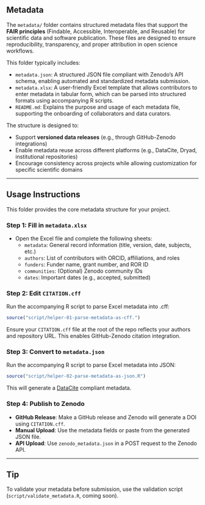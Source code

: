 ## Metadata

The `metadata/` folder contains structured metadata files that support the **FAIR principles** (Findable, Accessible, Interoperable, and Reusable) for scientific data and software publication. These files are designed to ensure reproducibility, transparency, and proper attribution in open science workflows.

This folder typically includes:
- `metadata.json`: A structured JSON file compliant with Zenodo’s API schema, enabling automated and standardized metadata submission.
- `metadata.xlsx`: A user-friendly Excel template that allows contributors to enter metadata in tabular form, which can be parsed into structured formats using accompanying R scripts.
- `README.md`: Explains the purpose and usage of each metadata file, supporting the onboarding of collaborators and data curators.

The structure is designed to:
- Support **versioned data releases** (e.g., through GitHub-Zenodo integrations)
- Enable metadata reuse across different platforms (e.g., DataCite, Dryad, institutional repositories)
- Encourage consistency across projects while allowing customization for specific scientific domains

---

## Usage Instructions

This folder provides the core metadata structure for your project.

### Step 1: Fill in `metadata.xlsx`
- Open the Excel file and complete the following sheets:
  - `metadata`: General record information (title, version, date, subjects, etc.)
  - `authors`: List of contributors with ORCID, affiliations, and roles
  - `funders`: Funder name, grant number, and ROR ID
  - `communities`: (Optional) Zenodo community IDs
  - `dates`: Important dates (e.g., accepted, submitted)

### Step 2: Edit `CITATION.cff`

Run the accompanying R script to parse Excel metadata into .cff:

```r
source("script/helper-01-parse-metadata-as-cff.")
```

Ensure your `CITATION.cff` file at the root of the repo reflects your authors and repository URL. This enables GitHub-Zenodo citation integration.

### Step 3: Convert to `metadata.json`
Run the accompanying R script to parse Excel metadata into JSON:

```r
source("script/helper-02-parse-metadata-as-json.R")
```

This will generate a [DataCite](https://datacite-metadata-schema.readthedocs.io/en/4.6/) compliant metadata.


### Step 4: Publish to Zenodo
- **GitHub Release**: Make a GitHub release and Zenodo will generate a DOI using `CITATION.cff`.
- **Manual Upload**: Use the metadata fields or paste from the generated JSON file.
- **API Upload**: Use `zenodo_metadata.json` in a POST request to the Zenodo API.

---

## Tip

To validate your metadata before submission, use the validation script (`script/validate_metadata.R`, coming soon).
